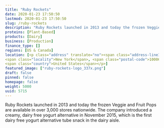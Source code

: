 ```yaml
---
title: "Ruby Rockets"
date: 2020-01-23 17:50:50
lastmod: 2020-01-23 17:50:50
slug: /ruby-rockets
description: "Ruby Rockets launched in 2013 and today the frozen Veggie and Fruit Pops are available in over 3,000 stores nationwide. The company introduced a creamy, dairy free yogurt alternative in November 2015, which is the first dairy free yogurt alternative tube snack in the dairy aisle."
proteins: [Plant-Based]
products: [Dairy]
business: [Production]
finance_type: []
regions: [US & Canada]
location: [<p class="address" translate="no"><span class="address-line1">Broadway</span><br>
<span class="locality">New York</span>, <span class="postal-code">10006</span><br>
<span class="country">United States</span></p>]
featured_image: ["ruby-rockets-logo_337x.png"]
draft: false
pinned: false
homepage: false
weight: 5000
uuid: 5715
---
```

Ruby Rockets launched in 2013 and today the frozen Veggie and Fruit Pops are available in over 3,000 stores nationwide. The company introduced a creamy, dairy free yogurt alternative in November 2015, which is the first dairy free yogurt alternative tube snack in the dairy aisle.

